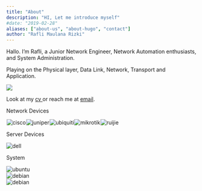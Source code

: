 ```yaml
---
title: "About"
description: "HI, Let me introduce myself"
#date: "2019-02-28"
aliases: ["about-us", "about-hugo", "contact"]
author: "Rafli Maulana Rizki"
---
```


Hallo. I’m Rafli, a Junior Network Engineer, Network Automation enthusiasts, and System Administration.

Playing on the Physical layer, Data Link, Network, Transport and Application.

<a href="https://github.com/raflimaulanarizki"><img src="https://img.shields.io/github/followers/raflimaulanarizki?style=social" style="width: auto;" /></a>

Look at my <a href="https://raflimaulanarizki.github.io/cv/" target="_blank"> cv </a>or reach me at <a href="https://mailhide.io/e/vhYpVUOr" target="_blank"> email</a>.

<p class="describe-text">Network Devices</p>
<div style="display: flex;">
    <img src="https://img.shields.io/badge/-CISCO-informational?logo=cisco&logoColor=white&style=for-the-badge" style="margin: 0 0.5" alt="cisco" />
    <img src="https://img.shields.io/badge/-JUNIPER-green?logo=juniper&logoColor=white&style=for-the-badge" style="margin: 0 0.5" alt="juniper" />
    <img src="https://img.shields.io/badge/-UBIQUITI-00c3ff?logo=ubiquiti&logoColor=white&style=for-the-badge" style="margin: 0 0.5" alt="ubiquiti" />
    <img src="https://img.shields.io/badge/-MIKROTIK-lightgrey?logo=mikrotik&logoColor=white&style=for-the-badge" style="margin: 0 0.5" alt="mikrotik" />
    <img src="https://img.shields.io/badge/-RUIJIE-red?logo=ruijie&logoColor=white&style=for-the-badge" style="margin: 0 0.5" alt="ruijie" />
</div>


<p class="describe-text">Server Devices</p>
<img src="https://img.shields.io/badge/-DELL-black?logo=dell&logoColor=white&style=for-the-badge" alt="dell" style="display: block; margin-top: 0;"/>

<p class="describe-text">System</p>
<p>
    <img src="https://img.shields.io/badge/-UBUNTU-orange?logo=ubuntu&logoColor=white&style=for-the-badge" style="display: block; margin-top: 0;" alt="ubuntu" />
    <img src="https://img.shields.io/badge/-DEBIAN-767778?logo=ubuntu&logoColor=white&style=for-the-badge" style="display: block; margin-top: 0;" alt="debian" />
    <img src="https://img.shields.io/badge/-CENTOS-blue?logo=centos&logoColor=white&style=for-the-badge" style="display: block; margin-top: 0;" alt="debian" />
</p>